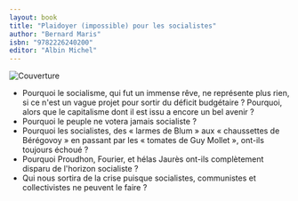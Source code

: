 ```yaml
---
layout: book
title: "Plaidoyer (impossible) pour les socialistes"
author: "Bernard Maris"
isbn: "9782226240200"
editor: "Albin Michel"
---
```

![Couverture](/img/9782226240200.jpg)
- Pourquoi le socialisme, qui fut un immense rêve, ne représente plus rien, si ce n'est un vague projet pour sortir du déficit budgétaire ? Pourquoi, alors que le capitalisme dont il est issu a encore un bel avenir ?
- Pourquoi le peuple ne votera jamais socialiste ?
- Pourquoi les socialistes, des « larmes de Blum » aux « chaussettes de Bérégovoy » en passant par les « tomates de Guy Mollet », ont-ils toujours échoué ?
- Pourquoi Proudhon, Fourier, et hélas Jaurès ont-ils complètement disparu de l'horizon socialiste ?
- Qui nous sortira de la crise puisque socialistes, communistes et collectivistes ne peuvent le faire ?